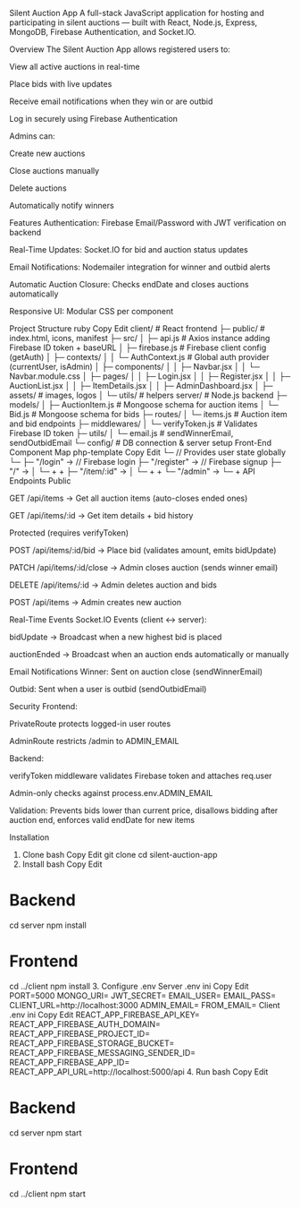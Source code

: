 Silent Auction App
A full-stack JavaScript application for hosting and participating in silent auctions — built with React, Node.js, Express, MongoDB, Firebase Authentication, and Socket.IO.

Overview
The Silent Auction App allows registered users to:

View all active auctions in real-time

Place bids with live updates

Receive email notifications when they win or are outbid

Log in securely using Firebase Authentication

Admins can:

Create new auctions

Close auctions manually

Delete auctions

Automatically notify winners

Features
Authentication: Firebase Email/Password with JWT verification on backend

Real-Time Updates: Socket.IO for bid and auction status updates

Email Notifications: Nodemailer integration for winner and outbid alerts

Automatic Auction Closure: Checks endDate and closes auctions automatically

Responsive UI: Modular CSS per component

Project Structure
ruby
Copy
Edit
client/                      # React frontend
  ├─ public/                 # index.html, icons, manifest
  ├─ src/
  │   ├─ api.js              # Axios instance adding Firebase ID token + baseURL
  │   ├─ firebase.js         # Firebase client config (getAuth)
  │   ├─ contexts/
  │   │   └─ AuthContext.js  # Global auth provider (currentUser, isAdmin)
  │   ├─ components/
  │   │   ├─ Navbar.jsx
  │   │   └─ Navbar.module.css
  │   ├─ pages/
  │   │   ├─ Login.jsx
  │   │   ├─ Register.jsx
  │   │   ├─ AuctionList.jsx
  │   │   ├─ ItemDetails.jsx
  │   │   ├─ AdminDashboard.jsx
  │   ├─ assets/             # images, logos
  │   └─ utils/              # helpers
server/                      # Node.js backend
  ├─ models/
  │   ├─ AuctionItem.js      # Mongoose schema for auction items
  │   └─ Bid.js              # Mongoose schema for bids
  ├─ routes/
  │   └─ items.js            # Auction item and bid endpoints
  ├─ middlewares/
  │   └─ verifyToken.js      # Validates Firebase ID token
  ├─ utils/
  │   └─ email.js            # sendWinnerEmail, sendOutbidEmail
  └─ config/                 # DB connection & server setup
Front-End Component Map
php-template
Copy
Edit
<App>
 └─ <AuthProvider>               // Provides user state globally
     └─ <Router>
         ├─ "/login"    → <Login />            // Firebase login
         ├─ "/register" → <Register />         // Firebase signup
         ├─ "/"         → <PrivateRoute>
         │                 └─ <Navbar /> + <AuctionList /> + <TimeLeft />
         ├─ "/item/:id" → <PrivateRoute>
         │                 └─ <Navbar /> + <ItemDetails /> + <TimeLeft />
         └─ "/admin"    → <AdminRoute>
                           └─ <Navbar /> + <AdminDashboard />
API Endpoints
Public

GET /api/items → Get all auction items (auto-closes ended ones)

GET /api/items/:id → Get item details + bid history

Protected (requires verifyToken)

POST /api/items/:id/bid → Place bid (validates amount, emits bidUpdate)

PATCH /api/items/:id/close → Admin closes auction (sends winner email)

DELETE /api/items/:id → Admin deletes auction and bids

POST /api/items → Admin creates new auction

Real-Time Events
Socket.IO Events (client ↔ server):

bidUpdate → Broadcast when a new highest bid is placed

auctionEnded → Broadcast when an auction ends automatically or manually

Email Notifications
Winner: Sent on auction close (sendWinnerEmail)

Outbid: Sent when a user is outbid (sendOutbidEmail)

Security
Frontend:

PrivateRoute protects logged-in user routes

AdminRoute restricts /admin to ADMIN_EMAIL

Backend:

verifyToken middleware validates Firebase token and attaches req.user

Admin-only checks against process.env.ADMIN_EMAIL

Validation: Prevents bids lower than current price, disallows bidding after auction end, enforces valid endDate for new items

Installation
1. Clone
bash
Copy
Edit
git clone <repo-url>
cd silent-auction-app
2. Install
bash
Copy
Edit
# Backend
cd server
npm install

# Frontend
cd ../client
npm install
3. Configure .env
Server .env
ini
Copy
Edit
PORT=5000
MONGO_URI=<your-mongo-uri>
JWT_SECRET=<jwt-secret>
EMAIL_USER=<your-email>
EMAIL_PASS=<your-app-password>
CLIENT_URL=http://localhost:3000
ADMIN_EMAIL=<admin-email>
FROM_EMAIL=<from-email>
Client .env
ini
Copy
Edit
REACT_APP_FIREBASE_API_KEY=<firebase-key>
REACT_APP_FIREBASE_AUTH_DOMAIN=<firebase-auth-domain>
REACT_APP_FIREBASE_PROJECT_ID=<firebase-project-id>
REACT_APP_FIREBASE_STORAGE_BUCKET=<firebase-storage-bucket>
REACT_APP_FIREBASE_MESSAGING_SENDER_ID=<firebase-messaging-sender-id>
REACT_APP_FIREBASE_APP_ID=<firebase-app-id>
REACT_APP_API_URL=http://localhost:5000/api
4. Run
bash
Copy
Edit
# Backend
cd server
npm start

# Frontend
cd ../client
npm start
